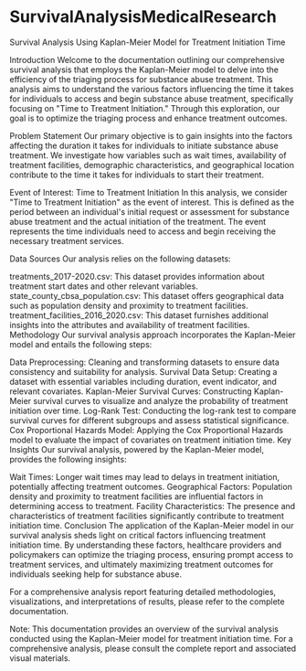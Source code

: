 # SurvivalAnalysisMedicalResearch

Survival Analysis Using Kaplan-Meier Model for Treatment Initiation Time

Introduction
Welcome to the documentation outlining our comprehensive survival analysis that employs the Kaplan-Meier model to delve into the efficiency of the triaging process for substance abuse treatment. This analysis aims to understand the various factors influencing the time it takes for individuals to access and begin substance abuse treatment, specifically focusing on "Time to Treatment Initiation." Through this exploration, our goal is to optimize the triaging process and enhance treatment outcomes.

Problem Statement
Our primary objective is to gain insights into the factors affecting the duration it takes for individuals to initiate substance abuse treatment. We investigate how variables such as wait times, availability of treatment facilities, demographic characteristics, and geographical location contribute to the time it takes for individuals to start their treatment.

Event of Interest: Time to Treatment Initiation
In this analysis, we consider "Time to Treatment Initiation" as the event of interest. This is defined as the period between an individual's initial request or assessment for substance abuse treatment and the actual initiation of the treatment. The event represents the time individuals need to access and begin receiving the necessary treatment services.

Data Sources
Our analysis relies on the following datasets:

treatments_2017-2020.csv: This dataset provides information about treatment start dates and other relevant variables.
state_county_cbsa_population.csv: This dataset offers geographical data such as population density and proximity to treatment facilities.
treatment_facilities_2016_2020.csv: This dataset furnishes additional insights into the attributes and availability of treatment facilities.
Methodology
Our survival analysis approach incorporates the Kaplan-Meier model and entails the following steps:

Data Preprocessing: Cleaning and transforming datasets to ensure data consistency and suitability for analysis.
Survival Data Setup: Creating a dataset with essential variables including duration, event indicator, and relevant covariates.
Kaplan-Meier Survival Curves: Constructing Kaplan-Meier survival curves to visualize and analyze the probability of treatment initiation over time.
Log-Rank Test: Conducting the log-rank test to compare survival curves for different subgroups and assess statistical significance.
Cox Proportional Hazards Model: Applying the Cox Proportional Hazards model to evaluate the impact of covariates on treatment initiation time.
Key Insights
Our survival analysis, powered by the Kaplan-Meier model, provides the following insights:

Wait Times: Longer wait times may lead to delays in treatment initiation, potentially affecting treatment outcomes.
Geographical Factors: Population density and proximity to treatment facilities are influential factors in determining access to treatment.
Facility Characteristics: The presence and characteristics of treatment facilities significantly contribute to treatment initiation time.
Conclusion
The application of the Kaplan-Meier model in our survival analysis sheds light on critical factors influencing treatment initiation time. By understanding these factors, healthcare providers and policymakers can optimize the triaging process, ensuring prompt access to treatment services, and ultimately maximizing treatment outcomes for individuals seeking help for substance abuse.

For a comprehensive analysis report featuring detailed methodologies, visualizations, and interpretations of results, please refer to the complete documentation.

Note: This documentation provides an overview of the survival analysis conducted using the Kaplan-Meier model for treatment initiation time. For a comprehensive analysis, please consult the complete report and associated visual materials.





